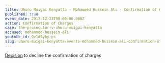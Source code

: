 ```yaml
---
title: Uhuru Muigai Kenyatta - Mohammed Hussein Ali - Confirmation of Charges
published: true
event_date: 2012-12-23T00:00:00.000Z
action: Confirmation of Charges
case: the-prosecutor-v-uhuru-muigai-kenyatta
accused: mohammed-hussein-ali
youtube_id: Ov1dSyby-ps
slug: uhuru-muigai-kenyatta-events-mohammed-hussein-ali-confirmation-of-charges
---
```



[Decision](https://www.icc-cpi.int/Pages/record.aspx?docNo=ICC-01/09-02/11-382-Red) to decline the confirmation of charges